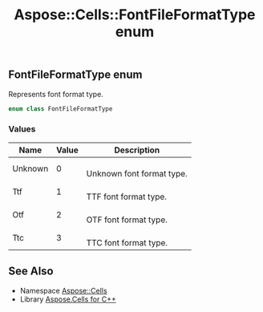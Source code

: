 ﻿---
title: Aspose::Cells::FontFileFormatType enum
linktitle: FontFileFormatType
second_title: Aspose.Cells for C++ API Reference
description: 'Aspose::Cells::FontFileFormatType enum. Represents font format type in C++.'
type: docs
weight: 21500
url: /cpp/aspose.cells/fontfileformattype/
---
## FontFileFormatType enum


Represents font format type.

```cpp
enum class FontFileFormatType
```

### Values

| Name | Value | Description |
| --- | --- | --- |
| Unknown | 0 | <br>Unknown font format type. |
| Ttf | 1 | <br>TTF font format type. |
| Otf | 2 | <br>OTF font format type. |
| Ttc | 3 | <br>TTC font format type. |

## See Also

* Namespace [Aspose::Cells](../)
* Library [Aspose.Cells for C++](../../)
